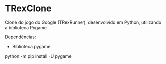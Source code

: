 # TRexClone
Clone do jogo do Google (TRexRunner), desenvolvido em Python, utilizando a biblioteca Pygame


Dependências:
- Biblioteca pygame

python -m pip install -U pygame
